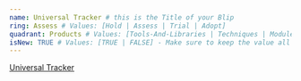 ```yaml
---
name: Universal Tracker # this is the Title of your Blip
ring: Assess # Values: [Hold | Assess | Trial | Adopt]
quadrant: Products # Values: [Tools-And-Libraries | Techniques | Modules | Products] - Make sure to keep these exact values, the Radar is also case sensitive.
isNew: TRUE # Values: [TRUE | FALSE] - Make sure to keep the value all uppercase.
---
```

[Universal Tracker](https://doc.sitecore.com/developers/100/sitecore-experience-platform/en/universal-tracker.html) 